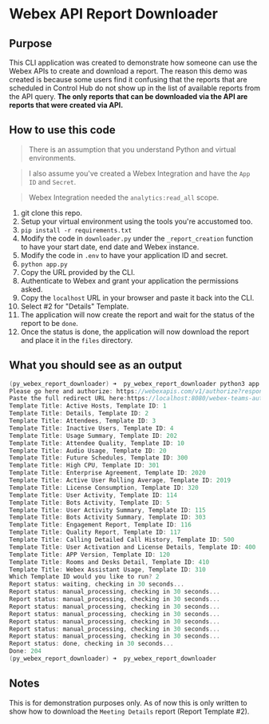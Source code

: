 # Webex API Report Downloader

## Purpose

This CLI application was created to demonstrate how someone can use the Webex APIs to create and download a report.  The reason this demo was created is because some users find it confusing that the reports that are scheduled in Control Hub do not show up in the list of available reports from the API query.  **The only reports that can be downloaded via the API are reports that were created via API.**

## How to use this code

> There is an assumption that you understand Python and virtual environments. 

> I also assume you've created a Webex Integration and have the `App ID` and `Secret`.

> Webex Integration needed the `analytics:read_all` scope. 

1. git clone this repo. 
1. Setup your virtual environment using the tools you're accustomed too. 
1. `pip install -r requirements.txt`
1. Modify the code in `downloader.py` under the `_report_creation` function to have your start date, end date and Webex instance.  
1. Modify the code in `.env` to have your application ID and secret. 
1. `python app.py`
1. Copy the URL provided by the CLI.
1. Authenticate to Webex and grant your application the permissions asked. 
1. Copy the `localhost` URL in your browser and paste it back into the CLI. 
1. Select #2 for "Details" Template.
1. The application will now create the report and wait for the status of the report to be `done`.
1. Once the status is done, the application will now download the report and place it in the `files` directory. 


## What you should see as an output
```c
(py_webex_report_downloader) ➜  py_webex_report_downloader python3 app.py
Please go here and authorize: https://webexapis.com/v1/authorize?response_type=code&client_id=**Omitted**redirect_uri=https%3A%2F%2Flocalhost%3A8080%2Fwebex-teams-auth.html&scope=spark%3Akms+meeting%3Aadmin_schedule_read+analytics%3Aread_all&state=**Omitted**
Paste the full redirect URL here:https://localhost:8080/webex-teams-auth.html?code=**Omitted**
Template Title: Active Hosts, Template ID: 1
Template Title: Details, Template ID: 2
Template Title: Attendees, Template ID: 3
Template Title: Inactive Users, Template ID: 4
Template Title: Usage Summary, Template ID: 202
Template Title: Attendee Quality, Template ID: 10
Template Title: Audio Usage, Template ID: 20
Template Title: Future Schedules, Template ID: 300
Template Title: High CPU, Template ID: 301
Template Title: Enterprise Agreement, Template ID: 2020
Template Title: Active User Rolling Average, Template ID: 2019
Template Title: License Consumption, Template ID: 320
Template Title: User Activity, Template ID: 114
Template Title: Bots Activity, Template ID: 5
Template Title: User Activity Summary, Template ID: 115
Template Title: Bots Activity Summary, Template ID: 303
Template Title: Engagement Report, Template ID: 116
Template Title: Quality Report, Template ID: 117
Template Title: Calling Detailed Call History, Template ID: 500
Template Title: User Activation and License Details, Template ID: 400
Template Title: APP Version, Template ID: 120
Template Title: Rooms and Desks Detail, Template ID: 410
Template Title: Webex Assistant Usage, Template ID: 310
Which Template ID would you like to run? 2
Report status: waiting, checking in 30 seconds...
Report status: manual_processing, checking in 30 seconds...
Report status: manual_processing, checking in 30 seconds...
Report status: manual_processing, checking in 30 seconds...
Report status: manual_processing, checking in 30 seconds...
Report status: manual_processing, checking in 30 seconds...
Report status: manual_processing, checking in 30 seconds...
Report status: manual_processing, checking in 30 seconds...
Report status: done, checking in 30 seconds...
Done: 204
(py_webex_report_downloader) ➜  py_webex_report_downloader
```

## Notes

This is for demonstration purposes only.  As of now this is only written to show how to download the `Meeting Details` report (Report Template #2).  
